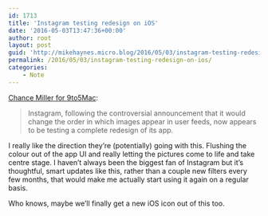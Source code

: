 ```yaml
---
id: 1713
title: 'Instagram testing redesign on iOS'
date: '2016-05-03T13:47:36+00:00'
author: root
layout: post
guid: 'http://mikehaynes.micro.blog/2016/05/03/instagram-testing-redesign.html'
permalink: /2016/05/03/instagram-testing-redesign-on-ios/
categories:
    - Note
---
```


[Chance Miller for 9to5Mac](https://9to5mac.com/2016/04/26/instagram-redesign-monochromatic/):

> Instagram, following the controversial announcement that it would change the order in which images appear in user feeds, now appears to be testing a complete redesign of its app.

I really like the direction they’re (potentially) going with this. Flushing the colour out of the app UI and really letting the pictures come to life and take centre stage. I haven’t always been the biggest fan of Instagram but it’s thoughtful, smart updates like this, rather than a couple new filters every few months, that would make me actually start using it again on a regular basis.

Who knows, maybe we’ll finally get a new iOS icon out of this too.